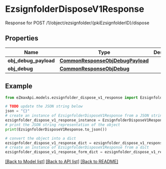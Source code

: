 # EzsignfolderDisposeV1Response

Response for POST /1/object/ezsignfolder/{pkiEzsignfolderID}/dispose

## Properties

Name | Type | Description | Notes
------------ | ------------- | ------------- | -------------
**obj_debug_payload** | [**CommonResponseObjDebugPayload**](CommonResponseObjDebugPayload.md) |  | 
**obj_debug** | [**CommonResponseObjDebug**](CommonResponseObjDebug.md) |  | [optional] 

## Example

```python
from eZmaxApi.models.ezsignfolder_dispose_v1_response import EzsignfolderDisposeV1Response

# TODO update the JSON string below
json = "{}"
# create an instance of EzsignfolderDisposeV1Response from a JSON string
ezsignfolder_dispose_v1_response_instance = EzsignfolderDisposeV1Response.from_json(json)
# print the JSON string representation of the object
print(EzsignfolderDisposeV1Response.to_json())

# convert the object into a dict
ezsignfolder_dispose_v1_response_dict = ezsignfolder_dispose_v1_response_instance.to_dict()
# create an instance of EzsignfolderDisposeV1Response from a dict
ezsignfolder_dispose_v1_response_form_dict = ezsignfolder_dispose_v1_response.from_dict(ezsignfolder_dispose_v1_response_dict)
```
[[Back to Model list]](../README.md#documentation-for-models) [[Back to API list]](../README.md#documentation-for-api-endpoints) [[Back to README]](../README.md)


